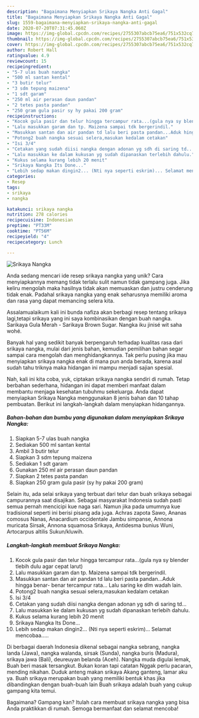 ```yaml
---
description: "Bagaimana Menyiapkan Srikaya Nangka Anti Gagal"
title: "Bagaimana Menyiapkan Srikaya Nangka Anti Gagal"
slug: 1559-bagaimana-menyiapkan-srikaya-nangka-anti-gagal
date: 2020-07-20T07:31:45.060Z
image: https://img-global.cpcdn.com/recipes/2755307abcb75ea6/751x532cq70/srikaya-nangka-foto-resep-utama.jpg
thumbnail: https://img-global.cpcdn.com/recipes/2755307abcb75ea6/751x532cq70/srikaya-nangka-foto-resep-utama.jpg
cover: https://img-global.cpcdn.com/recipes/2755307abcb75ea6/751x532cq70/srikaya-nangka-foto-resep-utama.jpg
author: Robert Hall
ratingvalue: 4.9
reviewcount: 15
recipeingredient:
- "5-7 ulas buah nangka"
- "500 ml santan kental"
- "3 butir telur"
- "3 sdm tepung maizena"
- "1 sdt garam"
- "250 ml air perasan daun pandan"
- "2 tetes pasta pandan"
- "250 gram gula pasir sy hy pakai 200 gram"
recipeinstructions:
- "Kocok gula pasir dan telur hingga tercampur rata...(gula nya sy blender tlebih dulu agar cepat larut)"
- "Lalu masukkan garam dan tp. Maizena sampai tdk bergerindil."
- "Masukkan santan dan air pandan td lalu beri pasta pandan...Aduk hingga benar- benar tercampur rata... Lalu saring ke dlm wadah lain."
- "Potong2 buah nangka sesuai selera,masukan kedalam cetakan"
- "Isi 3/4"
- "Cetakan yang sudah diisi nangka dengan adonan yg sdh di saring td..."
- "Lalu masukkan ke dalam kukusan yg sudah dipanaskan terlebih dahulu."
- "Kukus selama kurang lebih 20 menit"
- "Srikaya Nangka Its Done..."
- "Lebih sedap makan dingin2... (Nti nya seperti eskrim)... Selamat mencobaa....."
categories:
- Resep
tags:
- srikaya
- nangka

katakunci: srikaya nangka 
nutrition: 278 calories
recipecuisine: Indonesian
preptime: "PT33M"
cooktime: "PT56M"
recipeyield: "4"
recipecategory: Lunch

---
```



![Srikaya Nangka](https://img-global.cpcdn.com/recipes/2755307abcb75ea6/751x532cq70/srikaya-nangka-foto-resep-utama.jpg)

Anda sedang mencari ide resep srikaya nangka yang unik? Cara menyiapkannya memang tidak terlalu sulit namun tidak gampang juga. Jika keliru mengolah maka hasilnya tidak akan memuaskan dan justru cenderung tidak enak. Padahal srikaya nangka yang enak seharusnya memiliki aroma dan rasa yang dapat memancing selera kita.

Assalamualaikum kali ini bunda nafiza akan berbagi resep tentang srikaya lagi,tetapi srikaya yang ini saya kombinasikan dengan buah nangka. Sarikaya Gula Merah - Sarikaya Brown Sugar. Nangka iku jinisé wit saha wohé.

Banyak hal yang sedikit banyak berpengaruh terhadap kualitas rasa dari srikaya nangka, mulai dari jenis bahan, kemudian pemilihan bahan segar sampai cara mengolah dan menghidangkannya. Tak perlu pusing jika mau menyiapkan srikaya nangka enak di mana pun anda berada, karena asal sudah tahu triknya maka hidangan ini mampu menjadi sajian spesial.


Nah, kali ini kita coba, yuk, ciptakan srikaya nangka sendiri di rumah. Tetap berbahan sederhana, hidangan ini dapat memberi manfaat dalam membantu menjaga kesehatan tubuhmu sekeluarga. Anda dapat menyiapkan Srikaya Nangka menggunakan 8 jenis bahan dan 10 tahap pembuatan. Berikut ini langkah-langkah dalam menyiapkan hidangannya.

<!--inarticleads1-->

##### Bahan-bahan dan bumbu yang digunakan dalam menyiapkan Srikaya Nangka:

1. Siapkan 5-7 ulas buah nangka
1. Sediakan 500 ml santan kental
1. Ambil 3 butir telur
1. Siapkan 3 sdm tepung maizena
1. Sediakan 1 sdt garam
1. Gunakan 250 ml air perasan daun pandan
1. Siapkan 2 tetes pasta pandan
1. Siapkan 250 gram gula pasir (sy hy pakai 200 gram)


Selain itu, ada selai srikaya yang terbuat dari telur dan buah srikaya sebagai campurannya saat disajikan. Sebagai masyarakat Indonesia sudah pasti semua pernah mencicipi kue naga sari. Namun jika pada umumnya kue tradisional seperti ini berisi pisang ada juga. Achras zapota Sawo, Ananas comosus Nanas, Anacardium occidentale Jambu simpanse, Annona muricata Sirsak, Annona squamosa Srikaya, Antidesma bunius Wuni, Artocarpus altilis Sukun/kluwih. 

<!--inarticleads2-->

##### Langkah-langkah membuat Srikaya Nangka:

1. Kocok gula pasir dan telur hingga tercampur rata...(gula nya sy blender tlebih dulu agar cepat larut)
1. Lalu masukkan garam dan tp. Maizena sampai tdk bergerindil.
1. Masukkan santan dan air pandan td lalu beri pasta pandan...Aduk hingga benar- benar tercampur rata... Lalu saring ke dlm wadah lain.
1. Potong2 buah nangka sesuai selera,masukan kedalam cetakan
1. Isi 3/4
1. Cetakan yang sudah diisi nangka dengan adonan yg sdh di saring td...
1. Lalu masukkan ke dalam kukusan yg sudah dipanaskan terlebih dahulu.
1. Kukus selama kurang lebih 20 menit
1. Srikaya Nangka Its Done...
1. Lebih sedap makan dingin2... (Nti nya seperti eskrim)... Selamat mencobaa.....


Di berbagai daerah Indonesia dikenal sebagai nangka sebrang, nangka landa (Jawa), nangka walanda, sirsak (Sunda), nangka buris (Madura), srikaya jawa (Bali), deureuyan belanda (Aceh). Nangka muda digulai lemak, Buah beri masak tersangkut. Bukan koran tapi catatan Nggak perlu pacaran, mending nikahan. Duduk anteng makan srikaya Akang ganteng, lamar aku ya. Buah srikaya merupakan buah yang memiliki bentuk khas jika dibandingkan dengan buah-buah lain Buah srikaya adalah buah yang cukup gampang kita temui. 

Bagaimana? Gampang kan? Itulah cara membuat srikaya nangka yang bisa Anda praktikkan di rumah. Semoga bermanfaat dan selamat mencoba!
